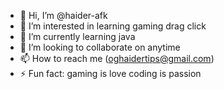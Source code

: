 - 👋 Hi, I’m @haider-afk
- 👀 I’m interested in learning gaming drag click
- 🌱 I’m currently learning java
- 💞️ I’m looking to collaborate on anytime
- 📫 How to reach me (oghaidertips@gmail.com)
- ⚡ Fun fact: gaming is love coding is passion

<!---
haider-afk/haider-afk is a ✨ special ✨ repository because its `README.md` (this file) appears on your GitHub profile.
You can click the Preview link to take a look at your changes.
--->
